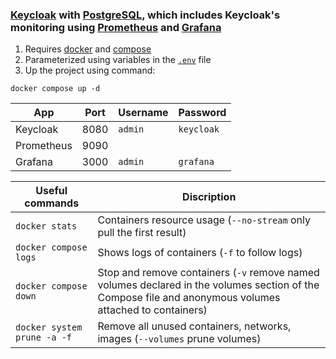 ### [Keycloak](https://keycloak.org) with [PostgreSQL](https://www.postgresql.org), which includes Keycloak's monitoring using [Prometheus](https://prometheus.io) and [Grafana](https://grafana.com)

1. Requires [docker](https://docs.docker.com/get-docker/) and [compose](https://docs.docker.com/compose/install/)
2. Parameterized using variables in the [`.env`](.env) file
3. Up the project using command:
```
docker compose up -d
```

| App | Port | Username | Password
|-|-|-|-
| Keycloak | 8080 | `admin` | `keycloak`
| Prometheus | 9090 | |
| Grafana | 3000 | `admin` | `grafana`

| Useful commands | Discription
|-|-
| `docker stats` | Containers resource usage (`--no-stream` only pull the first result)
| `docker compose logs` | Shows logs of containers (`-f` to follow logs)
| `docker compose down` | Stop and remove containers (`-v` remove named volumes declared in the volumes section of the Compose file and anonymous volumes attached to containers)
| `docker system prune -a -f` | Remove all unused containers, networks, images (`--volumes` prune volumes)
